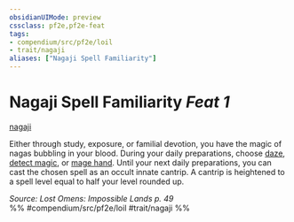 ```yaml
---
obsidianUIMode: preview
cssclass: pf2e,pf2e-feat
tags:
- compendium/src/pf2e/loil
- trait/nagaji
aliases: ["Nagaji Spell Familiarity"]
---
```

# Nagaji Spell Familiarity  *Feat 1*  
[nagaji](rules/traits/nagaji-loil.md "Nagaji Ancestry & Heritage Trait")  


Either through study, exposure, or familial devotion, you have the magic of nagas bubbling in your blood. During your daily preparations, choose [daze](compendium/spells/daze.md), [detect magic](compendium/spells/detect-magic.md), or [mage hand](compendium/spells/mage-hand.md). Until your next daily preparations, you can cast the chosen spell as an occult innate cantrip. A cantrip is heightened to a spell level equal to half your level rounded up.

*Source: Lost Omens: Impossible Lands p. 49*  
%% #compendium/src/pf2e/loil #trait/nagaji %%